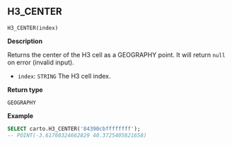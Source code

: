 ## H3_CENTER

```sql:signature
H3_CENTER(index)
```

**Description**

Returns the center of the H3 cell as a GEOGRAPHY point. It will return `null` on error (invalid input).

* `index`: `STRING` The H3 cell index.

**Return type**

`GEOGRAPHY`

**Example**

```sql
SELECT carto.H3_CENTER('84390cbffffffff');
-- POINT(-3.61760324662829 40.3725405821658)
```
